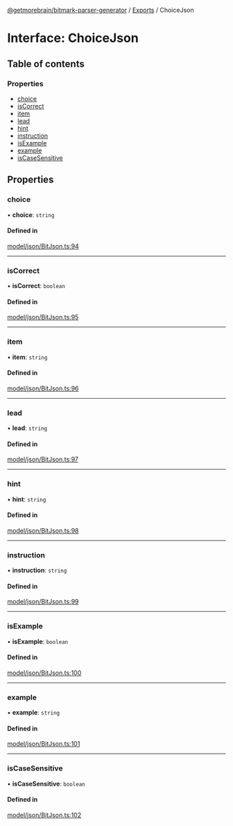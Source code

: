 [@getmorebrain/bitmark-parser-generator](../API.md) / [Exports](../modules.md) / ChoiceJson

# Interface: ChoiceJson

## Table of contents

### Properties

- [choice](ChoiceJson.md#choice)
- [isCorrect](ChoiceJson.md#isCorrect)
- [item](ChoiceJson.md#item)
- [lead](ChoiceJson.md#lead)
- [hint](ChoiceJson.md#hint)
- [instruction](ChoiceJson.md#instruction)
- [isExample](ChoiceJson.md#isExample)
- [example](ChoiceJson.md#example)
- [isCaseSensitive](ChoiceJson.md#isCaseSensitive)

## Properties

### choice

• **choice**: `string`

#### Defined in

[model/json/BitJson.ts:94](https://github.com/getMoreBrain/bitmark-parser-generator/blob/b82d7bf/src/model/json/BitJson.ts#L94)

___

### isCorrect

• **isCorrect**: `boolean`

#### Defined in

[model/json/BitJson.ts:95](https://github.com/getMoreBrain/bitmark-parser-generator/blob/b82d7bf/src/model/json/BitJson.ts#L95)

___

### item

• **item**: `string`

#### Defined in

[model/json/BitJson.ts:96](https://github.com/getMoreBrain/bitmark-parser-generator/blob/b82d7bf/src/model/json/BitJson.ts#L96)

___

### lead

• **lead**: `string`

#### Defined in

[model/json/BitJson.ts:97](https://github.com/getMoreBrain/bitmark-parser-generator/blob/b82d7bf/src/model/json/BitJson.ts#L97)

___

### hint

• **hint**: `string`

#### Defined in

[model/json/BitJson.ts:98](https://github.com/getMoreBrain/bitmark-parser-generator/blob/b82d7bf/src/model/json/BitJson.ts#L98)

___

### instruction

• **instruction**: `string`

#### Defined in

[model/json/BitJson.ts:99](https://github.com/getMoreBrain/bitmark-parser-generator/blob/b82d7bf/src/model/json/BitJson.ts#L99)

___

### isExample

• **isExample**: `boolean`

#### Defined in

[model/json/BitJson.ts:100](https://github.com/getMoreBrain/bitmark-parser-generator/blob/b82d7bf/src/model/json/BitJson.ts#L100)

___

### example

• **example**: `string`

#### Defined in

[model/json/BitJson.ts:101](https://github.com/getMoreBrain/bitmark-parser-generator/blob/b82d7bf/src/model/json/BitJson.ts#L101)

___

### isCaseSensitive

• **isCaseSensitive**: `boolean`

#### Defined in

[model/json/BitJson.ts:102](https://github.com/getMoreBrain/bitmark-parser-generator/blob/b82d7bf/src/model/json/BitJson.ts#L102)
